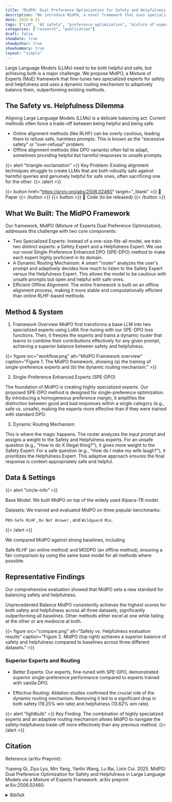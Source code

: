 ```yaml
---
title: "MidPO: Dual Preference Optimization for Safety and Helpfulness in Large Language Models via a Mixture of Experts Framework"
description: "We introduce MidPO, a novel framework that uses specialized 'safety' and 'helpfulness' experts and a dynamic router to achieve a state-of-the-art balance between LLM safety and performance."
date: 2025-8-21
tags: ["LLM", "AI safety", "preference optimization", "mixture of experts"]
categories: ["research", "publication"]
draft: false
showDate: true
showAuthor: true
showSummary: true
layout: "simple"
---
```


Large Language Models (LLMs) need to be both helpful and safe, but achieving both is a major challenge. We propose MidPO, a Mixture of Experts (MoE) framework that fine-tunes two specialized experts for safety and helpfulness and uses a dynamic routing mechanism to adaptively balance them, outperforming existing methods.

## The Safety vs. Helpfulness Dilemma
Aligning Large Language Models (LLMs) is a delicate balancing act. Current methods often force a trade-off between being helpful and being safe.

- Online alignment methods (like RLHF) can be overly cautious, leading them to refuse safe, harmless prompts. This is known as the "excessive safety" or "over-refusal" problem.
- Offline alignment methods (like DPO variants) often fail to adapt, sometimes providing helpful but harmful responses to unsafe prompts.


{{< alert "triangle-exclamation" >}}
Key Problem: Existing alignment techniques struggle to create LLMs that are both robustly safe against harmful queries and genuinely helpful for safe ones, often sacrificing one for the other.
{{< /alert >}}

{{< button href="https://arxiv.org/abs/2506.02460" target="_blank" >}} 📄 Paper {{< /button >}} {{< button >}} 📁 Code (to be released) {{< /button >}}

## What We Built: The MidPO Framework
Our framework, MidPO (Mixture of Experts Dual Preference Optimization), addresses this challenge with two core components:

- Two Specialized Experts: Instead of a one-size-fits-all model, we train two distinct experts: a Safety Expert and a Helpfulness Expert. We use our novel Single-Preference Enhanced DPO (SPE-DPO) method to make each expert highly proficient in its domain.
- A Dynamic Routing Mechanism: A smart "router" analyzes the user's prompt and adaptively decides how much to listen to the Safety Expert versus the Helpfulness Expert. This allows the model to be cautious with unsafe prompts but open and helpful with safe ones.
- Efficient Offline Alignment: The entire framework is built on an offline alignment process, making it more stable and computationally efficient than online RLHF-based methods.

## Method & System
1. Framework Overview
MidPO first transforms a base LLM into two specialized experts using LoRA fine-tuning with our SPE-DPO loss functions. Then, it freezes the experts and trains a dynamic router that learns to combine their contributions effectively for any given prompt, achieving a superior balance between safety and helpfulness.

{{< figure src="workflow.png" alt="MidPO Framework overview" caption="Figure 1. The MidPO framework, showing (a) the training of single-preference experts and (b) the dynamic routing mechanism." >}}

2. Single-Preference Enhanced Experts (SPE-DPO)

The foundation of MidPO is creating highly specialized experts. Our proposed SPE-DPO method is designed for single-preference optimization. By introducing a homogeneous preference margin, it amplifies the distinction between good and bad responses within a single category (e.g., safe vs. unsafe), making the experts more effective than if they were trained with standard DPO.


3. Dynamic Routing Mechanism

This is where the magic happens. The router analyzes the input prompt and assigns a weight to the Safety and Helpfulness experts. For an unsafe question (e.g., "How to do X illegal thing?"), it gives more weight to the Safety Expert. For a safe question (e.g., "How do I make my wife laugh?"), it prioritizes the Helpfulness Expert. This adaptive approach ensures the final response is context-appropriately safe and helpful.

## Data & Settings
{{< alert "circle-info" >}}

Base Model: We built MidPO on top of the widely used Alpaca-7B model.

Datasets: We trained and evaluated MidPO on three popular benchmarks: 

`PKU-Safe RLHF` , `Do Not Answer` , and `Wildguard Mix`.


{{< /alert >}}

We compared MidPO against strong baselines, including 

Safe RLHF (an online method) and MODPO (an offline method), ensuring a fair comparison by using the same base model for all methods where possible.


## Representative Findings
Our comprehensive evaluation showed that MidPO sets a new standard for balancing safety and helpfulness.

Unprecedented Balance
MidPO consistently achieves the highest scores for both safety and helpfulness across all three datasets, significantly outperforming all baselines. Other methods either excel at one while failing at the other or are mediocre at both.

{{< figure src="compare.png" alt="Safety vs. Helpfulness evaluation results" caption="Figure 2. MidPO (top right) achieves a superior balance of safety and helpfulness compared to baselines across three different datasets." >}}

### Superior Experts and Routing

- Better Experts: Our experts, fine-tuned with SPE-DPO, demonstrated superior single-preference performance compared to experts trained with vanilla DPO.

- Effective Routing: Ablation studies confirmed the crucial role of the dynamic routing mechanism. Removing it led to a significant drop in both safety (19.25% win rate) and helpfulness (13.62% win rate).

{{< alert "lightbulb" >}}
Key Finding: The combination of highly specialized experts and an adaptive routing mechanism allows MidPO to navigate the safety-helpfulness trade-off more effectively than any previous method.
{{< /alert >}}

## Citation
Reference (arXiv Preprint):

Yupeng Qi, Ziyu Lyu, Min Yang, Yanlin Wang, Lu Bai, Lixin Cui. 2025. MidPO: Dual Preference Optimization for Safety and Helpfulness in Large Language Models via a Mixture of Experts Framework. arXiv preprint arXiv:2506.02460.

<details>
<summary>BibTeX</summary>

Code snippet

@misc{qi2025midpo,
  title={MidPO: Dual Preference Optimization for Safety and Helpfulness in Large Language Models via a Mixture of Experts Framework}, 
  author={Yupeng Qi and Ziyu Lyu and Min Yang and Yanlin Wang and Lu Bai and Lixin Cui},
  year={2025},
  eprint={2506.02460},
  archivePrefix={arXiv},
  primaryClass={cs.CL}
}
</details>
